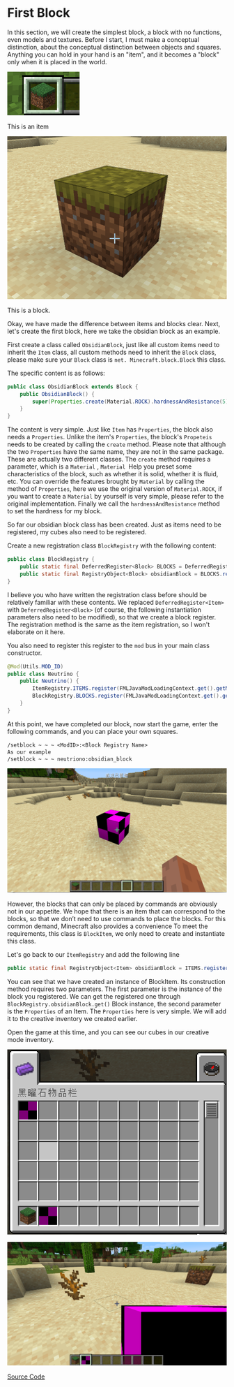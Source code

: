# First Block

In this section, we will create the simplest block, a block with no functions, even models and textures. Before I start, I must make a conceptual distinction, about the conceptual distinction between objects and squares. Anything you can hold in your hand is an "item", and it becomes a "block" only when it is placed in the world.

![image-20200428155404000](first-block.assets/image-20200428155404000.png)

This is an item

![image-20200428155435757](first-block.assets/image-20200428155435757.png)

This is a block.

Okay, we have made the difference between items and blocks clear. Next, let's create the first block, here we take the obsidian block as an example.

First create a class called `ObsidianBlock`, just like all custom items need to inherit the `Item` class, all custom methods need to inherit the `Block` class, please make sure your `Block` class is `net. Minecraft.block.Block` this class.

The specific content is as follows:

```java
public class ObsidianBlock extends Block {
    public ObsidianBlock() {
        super(Properties.create(Material.ROCK).hardnessAndResistance(5));
    }
}
```

The content is very simple. Just like `Item` has `Properties`, the block also needs a `Properties`. Unlike the item's `Properties`, the block's `Propeteis` needs to be created by calling the `create` method. Please note that although the two `Properties` have the same name, they are not in the same package. These are actually two different classes. The `create` method requires a parameter, which is a `Material` , `Material `Help you preset some characteristics of the block, such as whether it is solid, whether it is fluid, etc. You can override the features brought by `Material` by calling the method of `Properties`, here we use the original version of `Material.ROCK`, if you want to create a `Material` by yourself is very simple, please refer to the original implementation. Finally we call the `hardnessAndResistance` method to set the hardness for my block.

So far our obsidian block class has been created. Just as items need to be registered, my cubes also need to be registered.

Create a new registration class `BlockRegistry` with the following content:

```java
public class BlockRegistry {
    public static final DeferredRegister<Block> BLOCKS = DeferredRegister.create(ForgeRegistries.BLOCKS, Utils.MOD_ID);
    public static final RegistryObject<Block> obsidianBlock = BLOCKS.register("obsidian_block", ObsidianBlock::new);
}
```

I believe you who have written the registration class before should be relatively familiar with these contents. We replaced `DeferredRegister<Item>` with `DeferredRegister<Block>` (of course, the following instantiation parameters also need to be modified), so that we create a block register. The registration method is the same as the item registration, so I won't elaborate on it here.

You also need to register this register to the `mod` bus in your main class constructor.

```java
@Mod(Utils.MOD_ID)
public class Neutrino {
    public Neutrino() {
        ItemRegistry.ITEMS.register(FMLJavaModLoadingContext.get().getModEventBus());
        BlockRegistry.BLOCKS.register(FMLJavaModLoadingContext.get().getModEventBus());
    }
}
```

At this point, we have completed our block, now start the game, enter the following commands, and you can place your own squares.

```
/setblock ~ ~ ~ <ModID>:<Block Registry Name>
As our example 
/setblock ~ ~ ~ neutriono:obsidian_block
```

![image-20200428162256286](first-block.assets/image-20200428162256286.png)

However, the blocks that can only be placed by commands are obviously not in our appetite. We hope that there is an item that can correspond to the blocks, so that we don’t need to use commands to place the blocks. For this common demand, Minecraft also provides a convenience To meet the requirements, this class is `BlockItem`, we only need to create and instantiate this class.

Let's go back to our `ItemRegistry` and add the following line

```java
public static final RegistryObject<Item> obsidianBlock = ITEMS.register("obsidian_block", () -> new BlockItem(BlockRegistry.obsidianBlock.get(), new Item.Properties().group(ModGroup.itemGroup)));
```

You can see that we have created an instance of BlockItem. Its construction method requires two parameters. The first parameter is the instance of the block you registered. We can get the registered one through `BlockRegistry.obsidianBlock.get()` Block instance, the second parameter is the `Properties` of an Item. The `Properties` here is very simple. We will add it to the creative inventory we created earlier.

Open the game at this time, and you can see our cubes in our creative mode inventory.

![image-20200428164024589](first-block.assets/image-20200428164024589.png)

![image-20200428164037088](first-block.assets/image-20200428164037088.png)

[Source Code](https://github.com/FledgeXu/BosonSourceCode/tree/master/src/main/java/com/tutorial/boson/first_block)